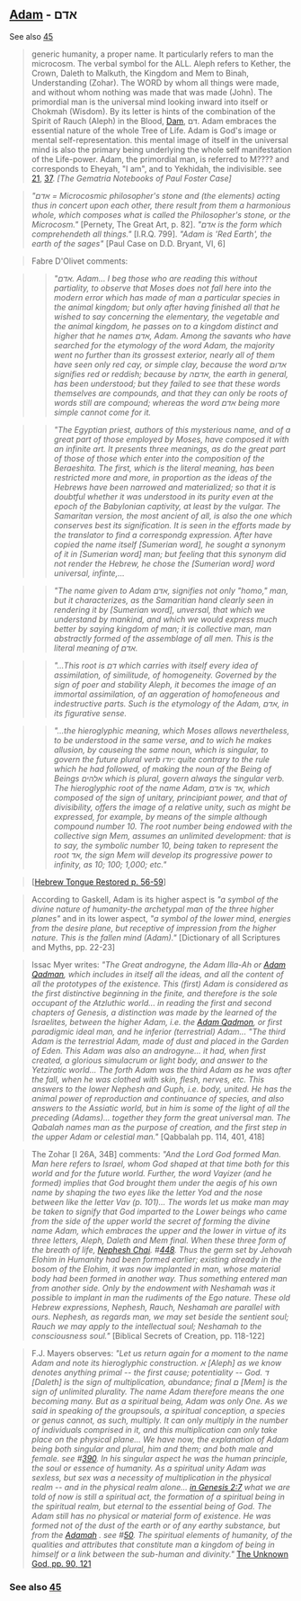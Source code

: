 ## [Adam](/keys/ADM) - אדם
See also [45](45)

> generic humanity, a proper name. It particularly refers to man the microcosm. The verbal symbol for the ALL. Aleph refers to Kether, the Crown, Daleth to Malkuth, the Kingdom and Mem to Binah, Understanding (Zohar). The WORD by whom all things were made, and without whom nothing was made that was made (John). The primordial man is the universal mind looking inward into itself or Chokmah (Wisdom). By its letter is hints of the combination of the Spirit of Rauch (Aleph) in the Blood, [Dam](/keys/DM), דם. Adam embraces the essential nature of the whole Tree of Life. Adam is God's image or mental self-representation. this mental image of itself in the universal mind is also the primary being underlying the whole self manifestation of the Life-power. Adam, the primordial man, is referred to M???? and corresponds to Eheyah, "I am", and to Yekhidah, the indivisible. see [21](21), [37](37). *[The Gematria Notebooks of Paul Foster Case]*

> *"אדם = Microcosmic philosopher's stone and (the elements) acting thus in concert upon each other, there result from them a harmonious whole, which composes what is called the Philosopher's stone, or the Microcosm."* [Pernety, The Great Art, p. 82]. *"אדם is the form which comprehendeth all things."* [I.R.Q. 799]. *"Adam is 'Red Earth', the earth of the sages"* [Paul Case on D.D. Bryant, VI, 6]

> Fabre D'Olivet comments:

> > *"אדם. Adam... I beg those who are reading this without partiality, to observe that Moses does not fall here into the modern error which has made of man a particular species in the animal kingdom; but only after having finished all that he wished to say concerning the elementary, the vegetable and the animal kingdom, he passes on to a kingdom distinct and higher that he names אדם, Adam. Among the savants who have searched for the etymology of the word Adam, the majority went no further than its grossest exterior, nearly all of them have seen only red cay, or simple clay, because the word אדום signifies red or reddish; because by אדםה, the earth in general, has been understood; but they failed to see that these words themselves are compounds, and that they can only be roots of words still are compound; whereas the word אדם being more simple cannot come for it.*

> > *"The Egyptian priest, authors of this mysterious name, and of a great part of those employed by Moses, have composed it with an infinite art. It presents three meanings, as do the great part of those of those which enter into the composition of the Beraeshita. The first, which is the literal meaning, has been restricted more and more, in proportion as the ideas of the Hebrews have been narrowed and materialized; so that it is doubtful whether it was understood in its purity even at the epoch of the Babylonian captivity, at least by the vulgar. The Samaritan version, the most ancient of all, is also the one which conserves best its signification. It is seen in the efforts made by the translator to find a correspondg expression. After have copied the name itself [Sumerian word], he sought a synonym of it in [Sumerian word] man; but feeling that this synonym did not render the Hebrew, he chose the [Sumerian word] word universal, infinte,...*

> > *"The name given to Adam אדם, signifies not only "homo," man, but it characterizes, as the Samaritian hand clearly seen in rendering it by [Sumerian word], unversal, that which we understand by mankind, and which we would express much better by saying kingdom of man; it is collective man, man abstractly formed of the assemblage of all men. This is the literal meaning of אדם.*

> > *"...This root is דם which carries with itself every idea of assimilation, of similitude, of homogeneity. Governed by the sign of poer and stability Aleph, it becomes the image of an immortal assimilation, of an aggeration of homofeneous and indestructive parts. Such is the etymology of the Adam, אדם, in its figurative sense.*

> > *"...the hieroglyphic meaning, which Moses allows nevertheless, to be understood in the same verse, and to wich he makes allusion, by causeing the same noun, which is singular, to govern the future plural verb יודו: quite contrary to the rule which he had followed, of making the noun of the Being of Beings אלהים which is plural, govern always the singular verb. The hieroglyphic root of the name Adam, אדם is אד, which composed of the sign of unitary, principiant power, and that of divisibility, offers the image of a relative unity, such as might be expressed, for example, by means of the simple although compound number 10. The root number being endowed with the collective sign Mem, assumes an unlimited development: that is to say, the symbolic number 10, being taken to represent the root אד, the sign Mem will develop its progressive power to infinity, as 10; 100; 1,000; etc."*

> [[Hebrew Tongue Restored p. 56-59](https://archive.org/stream/hebraictongueres00fabriala#page/56/mode/2up)]

> According to Gaskell, Adam is its higher aspect is *"a symbol of the divine nature of humanity-the archetypal man of the three higher planes"* and in its lower aspect, *"a symbol of the lower mind, energies from the desire plane, but receptive of impression from the higher nature. This is the fallen mind (Adam)."* [Dictionary of all Scriptures and Myths, pp. 22-23]

> Issac Myer writes: *"The Great androgyne, the Adam Illa-Ah or [Adam Qadman](/keys/ADM.QDMVN), which includes in itself all the ideas, and all the content of all the prototypes of the existence. This (first) Adam is considered as the first distinctive beginning in the finite, and therefore is the sole occupant of the Atzluthic world... in reading the first and second chapters of Genesis, a distinction was made by the learned of the Israelites, between the higher Adam, i.e. the [Adam Qadmon](/keys/ADM.QDMVN), or first paradigmic ideal man, and he inferior (terrestrial) Adam... "The third Adam is the terrestrial Adam, made of dust and placed in the Garden of Eden. This Adam was also an androgyne... it had, when first created, a glorious simulacrum or light body, and answer to the Yetziratic world... The forth Adam was the third Adam as he was after the fall, when he was clothed with skin, flesh, nerves, etc. This answers to the lower Nephesh and Guph, i.e. body, united. He has the animal power of reproduction and continuance of species, and also answers to the Assiatic world, but in him is some of the light of all the preceding (Adams)... together they form the great universal man. The Qabalah names man as the purpose of creation, and the first step in the upper Adam or celestial man."* [Qabbalah pp. 114, 401, 418]

> The Zohar [I 26A, 34B] comments: *"And the Lord God formed Man. Man here refers to Israel, whom God shaped at that time both for this world and for the future world. Further, the word Vayizer (and he formed) implies that God brought them under the aegis of his own name by shaping the two eyes like the letter Yod and the nose between like the letter Vav (p. 101)... The words let us make man may be taken to signify that God imparted to the Lower beings who came from the side of the upper world the secret of forming the divine name Adam, which embraces the upper and the lower in virtue of its three letters, Aleph, Daleth and Mem final. When these three form of the breath of life, [Nephesh Chai](/keys/NPSh.ChI). #[448](448). Thus the germ set by Jehovah Elohim in Humanity had been formed earlier; existing already in the bosom of the Elohim, it was now implanted in man, whose material body had been formed in another way. Thus something entered man from another side. Only by the endowment with Neshamah was it possible to implant in man the rudiments of the Ego nature. These old Hebrew expressions, Nephesh, Rauch, Neshamah are parallel with ours. Nephesh, as regards man, we may set beside the sentient soul; Rauch we may apply to the intellectual soul; Neshamah to the consciousness soul."* [Biblical Secrets of Creation, pp. 118-122]

> F.J. Mayers observes: *"Let us return again for a moment to the name Adam and note its hieroglyphic construction. א [Aleph] as we know denotes anything primal -- the first cause; potentiality -- God. ד [Daleth] is the sign of multiplication, abundance; final ם [Mem] is the sign of unlimited plurality. The name Adam therefore means the one becoming many. But as a spiritual being, Adam was only One. As we said in speaking of the groupsouls, a spiritual conception, a species or genus cannot, as such, multiply. It can only multiply in the number of individuals comprised in it, and this multiplication can only take place on the physical plane... We have now, the explanation of Adam being both singular and plural, him and them; and both male and female. see #[390](390). In his singular aspect he was the human principle, the soul or essence of humanity. As a spiritual unity Adam was sexless, but sex was a necessity of multiplication in the physical realm -- and in the physical realm alone... [in Genesis 2:7](http://biblehub.com/genesis/2-7.htm) what we are told of now is still a spiritual act, the formation of a spiritual being in the spiritual realm, but eternal to the essential being of God. The Adam still has no physical or material form of existence. He was formed not of the dust of the earth or of any earthy substance, but from the [Adamah](/keys/ADMH) . see #[50](50). The spiritual elements of humanity, of the qualities and attributes that constitute man a kingdom of being in himself or a link between the sub-human and divinity."* [The Unknown God, pp. 90, 121](http://www.organelle.org/as/aschap13.htm)

### See also [45](45)

